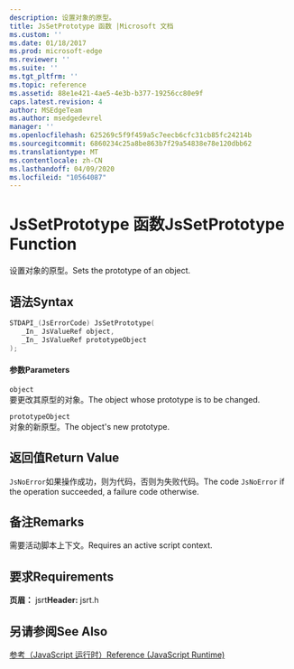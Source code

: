 ```yaml
---
description: 设置对象的原型。
title: JsSetPrototype 函数 |Microsoft 文档
ms.custom: ''
ms.date: 01/18/2017
ms.prod: microsoft-edge
ms.reviewer: ''
ms.suite: ''
ms.tgt_pltfrm: ''
ms.topic: reference
ms.assetid: 88e1e421-4ae5-4e3b-b377-19256cc80e9f
caps.latest.revision: 4
author: MSEdgeTeam
ms.author: msedgedevrel
manager: ''
ms.openlocfilehash: 625269c5f9f459a5c7eecb6cfc31cb85fc24214b
ms.sourcegitcommit: 6860234c25a8be863b7f29a54838e78e120dbb62
ms.translationtype: MT
ms.contentlocale: zh-CN
ms.lasthandoff: 04/09/2020
ms.locfileid: "10564087"
---
```

# <span data-ttu-id="0d1b8-103">JsSetPrototype 函数</span><span class="sxs-lookup"><span data-stu-id="0d1b8-103">JsSetPrototype Function</span></span>
<span data-ttu-id="0d1b8-104">设置对象的原型。</span><span class="sxs-lookup"><span data-stu-id="0d1b8-104">Sets the prototype of an object.</span></span>  
  
## <span data-ttu-id="0d1b8-105">语法</span><span class="sxs-lookup"><span data-stu-id="0d1b8-105">Syntax</span></span>  
  
```cpp  
STDAPI_(JsErrorCode) JsSetPrototype(  
   _In_ JsValueRef object,  
   _In_ JsValueRef prototypeObject  
);  
```  
  
#### <span data-ttu-id="0d1b8-106">参数</span><span class="sxs-lookup"><span data-stu-id="0d1b8-106">Parameters</span></span>  
 `object`  
 <span data-ttu-id="0d1b8-107">要更改其原型的对象。</span><span class="sxs-lookup"><span data-stu-id="0d1b8-107">The object whose prototype is to be changed.</span></span>  
  
 `prototypeObject`  
 <span data-ttu-id="0d1b8-108">对象的新原型。</span><span class="sxs-lookup"><span data-stu-id="0d1b8-108">The object's new prototype.</span></span>  
  
## <span data-ttu-id="0d1b8-109">返回值</span><span class="sxs-lookup"><span data-stu-id="0d1b8-109">Return Value</span></span>  
 <span data-ttu-id="0d1b8-110">`JsNoError`如果操作成功，则为代码，否则为失败代码。</span><span class="sxs-lookup"><span data-stu-id="0d1b8-110">The code `JsNoError` if the operation succeeded, a failure code otherwise.</span></span>  
  
## <span data-ttu-id="0d1b8-111">备注</span><span class="sxs-lookup"><span data-stu-id="0d1b8-111">Remarks</span></span>  
 <span data-ttu-id="0d1b8-112">需要活动脚本上下文。</span><span class="sxs-lookup"><span data-stu-id="0d1b8-112">Requires an active script context.</span></span>  
  
## <span data-ttu-id="0d1b8-113">要求</span><span class="sxs-lookup"><span data-stu-id="0d1b8-113">Requirements</span></span>  
 <span data-ttu-id="0d1b8-114">**页眉：** jsrt</span><span class="sxs-lookup"><span data-stu-id="0d1b8-114">**Header:** jsrt.h</span></span>  
  
## <span data-ttu-id="0d1b8-115">另请参阅</span><span class="sxs-lookup"><span data-stu-id="0d1b8-115">See Also</span></span>  
 [<span data-ttu-id="0d1b8-116">参考（JavaScript 运行时）</span><span class="sxs-lookup"><span data-stu-id="0d1b8-116">Reference (JavaScript Runtime)</span></span>](../chakra-hosting/reference-javascript-runtime.md)